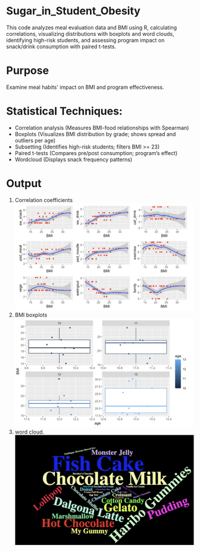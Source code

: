 # Sugar_in_Student_Obesity
This code analyzes meal evaluation data and BMI using R, calculating correlations, visualizing distributions with boxplots and word clouds, identifying high-risk students, and assessing program impact on snack/drink consumption with paired t-tests.
# Purpose
Examine meal habits' impact on BMI and program effectiveness.

# Statistical Techniques:

- Correlation analysis (Measures BMI-food relationships with Spearman)
- Boxplots (Visualizes BMI distribution by grade; shows spread and outliers per age)
- Subsetting (Identifies high-risk students; filters BMI >= 23)
- Paired t-tests (Compares pre/post consumption; program’s effect)
- Wordcloud (Displays snack frequency patterns)
# Output
1. Correlation coefficients
![1s](images/1s.png)
2. BMI boxplots
![2s](images/2s.png)
3. word cloud.
![3s](images/3s.png)
